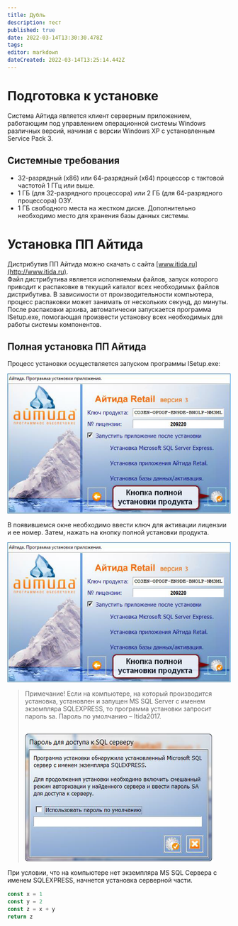 ```yaml
---
title: Дубль
description: тест
published: true
date: 2022-03-14T13:30:30.478Z
tags: 
editor: markdown
dateCreated: 2022-03-14T13:25:14.442Z
---
```


# Подготовка к установке

Система Айтида является клиент серверным приложением, работающим под управлением операционной системы Windows различных версий, начиная с версии Windows XP с установленным Service Pack 3.

## Системные требования

-   32-разрядный (x86) или 64-разрядный (x64) процессор с тактовой частотой 1 ГГц или выше.
-   1 ГБ (для 32-разрядного процессора) или 2 ГБ (для 64-разрядного процессора) ОЗУ.
-   1 ГБ свободного места на жестком диске. Дополнительно необходимо место для хранения базы данных системы.

# Установка ПП Айтида

Дистрибутив ПП Айтида можно скачать с сайта [www.itida.ru](http://www.itida.ru).  
Файл дистрибутива является исполняемым файлов, запуск которого приводит к распаковке в текущий каталог всех необходимых файлов дистрибутива. В зависимости от производительности компьютера, процесс распаковки может занимать от нескольких секунд, до минуты. После распаковки архива, автоматически запускается программа ISetup.exe, помогающая произвести установку всех необходимых для работы системы компонентов.

## Полная установка ПП Айтида

Процесс установки осуществляется запуском программы ISetup.exe:

![enter-license.png](/quick-start/enter-license.png)

В появившемся окне необходимо ввести ключ для активации лицензии и ее номер. Затем, нажать на кнопку полной установки продукта.

![full-install.png](/quick-start/full-install.png)

> Примечание! Если на компьютере, на который производится установка, установлен и запущен MS SQL Server с именем экземпляра SQLEXPRESS, то программа установки запросит пароль sa. Пароль по умолчанию – Itida2017.  
>  
> 
> ![sa-password-promt.png](/quick-start/sa-password-promt.png)

При условии, что на компьютере нет экземпляра MS SQL Сервера с именем SQLEXPRESS, начнется установка серверной части.

```javascript
const x = 1
const y = 2
const z = x + y
return z
```